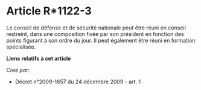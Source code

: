 # Article R*1122-3

Le conseil de défense et de sécurité nationale peut être réuni en conseil restreint, dans une composition fixée par son
président en fonction des points figurant à son ordre du jour. Il peut également être réuni en formation spécialisée.

**Liens relatifs à cet article**

_Créé par_:

  - Décret n°2009-1657 du 24 décembre 2009 - art. 1
